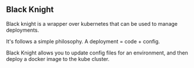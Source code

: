 ## Black Knight

Black knight is a wrapper over kubernetes that can be used to manage deployments.

It's follows a simple philosophy.  A deployment = code + config.

Black Knight allows you to update config files for an environment, and then deploy a docker image to the kube cluster.
